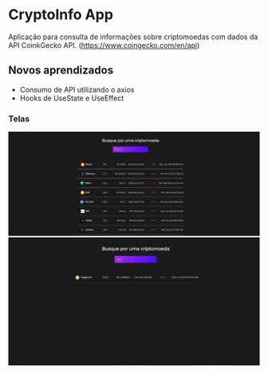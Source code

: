 # CryptoInfo App

Aplicação para consulta de informações sobre criptomoedas com dados da API CoinkGecko API.
(https://www.coingecko.com/en/api)


## Novos aprendizados
- Consumo de API utilizando o axios
- Hooks de UseState e UseEffect

### Telas

<p align="center">
    <img src="https://github.com/lucashec/cryptoinfo/blob/master/screens/main.png?raw=true">
    <img src="https://github.com/lucashec/cryptoinfo/blob/master/screens/search.png?raw=true">
</p>
